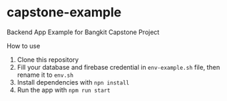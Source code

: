 # capstone-example
Backend App Example for Bangkit Capstone Project

How to use
1. Clone this repository
2. Fill your database and firebase credential in `env-example.sh` file, then rename it to `env.sh`
3. Install dependencies with `npn install`
4. Run the app with `npm run start`
